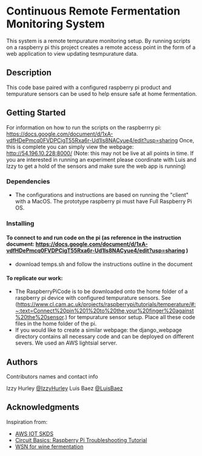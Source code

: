 # Continuous Remote Fermentation Monitoring System 

This system is a remote tempurature monitoring setup. By running scripts on a raspberry pi this project creates a remote access point in the form of a web application to view updating tesmpurature data. 
## Description

This code base paired with a configured raspberry pi product and tempurature sensors can be used to help ensure safe at home fermentation. 

## Getting Started
For information on how to run the scripts on the raspberrry pi: https://docs.google.com/document/d/1xA-vdfHDePmcq0FVDPCigT55Rxa6r-Ud1ls8NACyue4/edit?usp=sharing
Once, this is complete you can simply view the webpage: http://54.196.10.228:8000/ (Note: this may not be live at all points in time. If you are interested in running an experiment please coordinate with Luis and Izzy to get a hold of the sensors and make sure the web app is running)


### Dependencies

* The configurations and instructions are based on running the "client" with a MacOS. The prototype raspberry pi must have Full Raspberry Pi OS. 

### Installing
#### To connect to and run code on the pi (as reference in the instruction document: https://docs.google.com/document/d/1xA-vdfHDePmcq0FVDPCigT55Rxa6r-Ud1ls8NACyue4/edit?usp=sharing )
* download temps.sh and follow the instructions outline in the document 

#### To replicate our work: 
* The RaspberryPiCode is to be downloaded onto the home folder of a raspberry pi device with configured tempurature sensors. See (https://www.cl.cam.ac.uk/projects/raspberrypi/tutorials/temperature/#:~:text=Connect%20pin%201%20to%20the,your%20finger%20against%20the%20sensor.) for tempurature sensor setup. Place all these code files in the home folder of the pi. 
* If you would like to create a similar webpage: the django_webpage directory contains all necessary code and can be deployed on different severs. We used an AWS lightsial server.




## Authors

Contributors names and contact info

Izzy Hurley 
[@IzzyHurley](imhurl23@colby.edu)
Luis Baez
[@LuisBaez](lmbaez23@colby.edu)



## Acknowledgments

Inspiration from: 
* [AWS IOT SKDS](https://docs.aws.amazon.com/iot/latest/developerguide/iot-rules.html)
* [Circuit Basics: Raspberry Pi Troubleshooting Tutorial](https://www.circuitbasics.com/raspberry-pi-ds18b20-temperature-sensor-tutorial/)
* [WSN for wine fermentation](https://digitalcommons.calpoly.edu/cpesp/58/)
